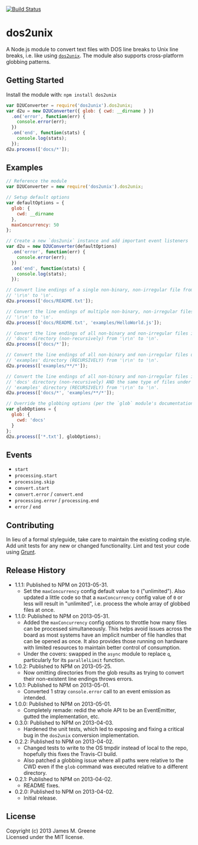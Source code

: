 [![Build Status](https://travis-ci.org/JamesMGreene/node-dos2unix.png)](https://travis-ci.org/JamesMGreene/node-dos2unix)

# dos2unix

A Node.js module to convert text files with DOS line breaks to Unix line breaks, i.e. like using [`dos2unix`][dos2unix].
The module also supports cross-platform globbing patterns.

## Getting Started
Install the module with: `npm install dos2unix`

```js
var D2UConverter = require('dos2unix').dos2unix;
var d2u = new D2UConverter({ glob: { cwd: __dirname } })
  .on('error', function(err) {
    console.error(err);
  })
  .on('end', function(stats) {
    console.log(stats);
  });
d2u.process(['docs/*']);
```

## Examples
```js
// Reference the module
var D2UConverter = new require('dos2unix').dos2unix;

// Setup default options
var defaultOptions = {
  glob: {
    cwd: __dirname
  },
  maxConcurrency: 50
};

// Create a new `dos2unix` instance and add important event listeners
var d2u = new D2UConverter(defaultOptions)
  .on('error', function(err) {
    console.error(err);
  })
  .on('end', function(stats) {
    console.log(stats);
  });

// Convert line endings of a single non-binary, non-irregular file from
// '\r\n' to '\n'.
d2u.process(['docs/README.txt']);

// Convert the line endings of multiple non-binary, non-irregular files from
// '\r\n' to '\n'.
d2u.process(['docs/README.txt', 'examples/HelloWorld.js']);

// Convert the line endings of all non-binary and non-irregular files in the
// 'docs' directory (non-recursively) from '\r\n' to '\n'.
d2u.process(['docs/*']);

// Convert the line endings of all non-binary and non-irregular files under the
// 'examples' directory (RECURSIVELY) from '\r\n' to '\n'.
d2u.process(['examples/**/*']);

// Convert the line endings of all non-binary and non-irregular files in the
// 'docs' directory (non-recursively) AND the same type of files under the
// 'examples' directory (RECURSIVELY) from '\r\n' to '\n'.
d2u.process(['docs/*', 'examples/**/*']);

// Override the globbing options (per the `glob` module's documentation)
var globOptions = {
  glob: {
    cwd: 'docs'
  }
};
d2u.process(['*.txt'], globOptions);
```

## Events
 - `start`
 - `processing.start`
 - `processing.skip`
 - `convert.start`
 - `convert.error` / `convert.end`
 - `processing.error` / `processing.end`
 - `error` / `end`

## Contributing
In lieu of a formal styleguide, take care to maintain the existing coding style. Add unit tests
for any new or changed functionality. Lint and test your code using [Grunt](http://gruntjs.com/).

## Release History
 - 1.1.1: Published to NPM on 2013-05-31.
    - Set the `maxConcurrency` config default value to `0` ("unlimited"). Also updated a little code
      so that a `maxConcurrency` config value of `0` or less will result in "unlimited", i.e. process
      the whole array of globbed files at once.
 - 1.1.0: Published to NPM on 2013-05-31.
    - Added the `maxConcurrency` config options to throttle how many files can be processed
      simultaneously. This helps avoid issues across the board as most systems have an implicit
      number of file handles that can be opened as once. It also provides those running on
      hardware with limited resources to maintain better control of consumption.
    - Under the covers: swapped in the `async` module to replace `q`, particularly for its
      `parallelLimit` function.
 - 1.0.2: Published to NPM on 2013-05-25.
    - Now omitting directories from the glob results as trying to convert their non-existent line
      endings throws errors.
 - 1.0.1: Published to NPM on 2013-05-01.
    - Converted 1 stray `console.error` call to an event emission as intended.
 - 1.0.0: Published to NPM on 2013-05-01.
    - Completely remade: redid the whole API to be an EventEmitter, gutted the implementation, etc.
 - 0.3.0: Published to NPM on 2013-04-03.
    - Hardened the unit tests, which led to exposing and fixing a critical bug in the `dos2unix`
      conversion implementation.
 - 0.2.2: Published to NPM on 2013-04-02.
    - Changed tests to write to the OS tmpdir instead of local to the repo, hopefully this fixes
      the Travis-CI build.
    - Also patched a globbing issue where all paths were relative to the CWD even if the `glob`
      command was executed relative to a different directory.
 - 0.2.1: Published to NPM on 2013-04-02.
    - README fixes.
 - 0.2.0: Published to NPM on 2013-04-02.
    - Initial release.

## License
Copyright (c) 2013 James M. Greene  
Licensed under the MIT license.



[dos2unix]: http://sourceforge.net/projects/dos2unix/?source=dlp "dos2unix site"